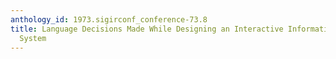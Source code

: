 ```yaml
---
anthology_id: 1973.sigirconf_conference-73.8
title: Language Decisions Made While Designing an Interactive Information Retrieval
  System
---
```

